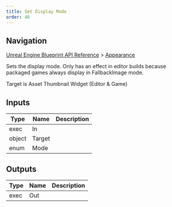 ```yaml
---
title: Set Display Mode
order: 46
---
```

## Navigation

[Unreal Engine Blueprint API Reference](https://dev.epicgames.com/documentation/en-us/unreal-engine/BlueprintAPI) > [Appearance](https://dev.epicgames.com/documentation/en-us/unreal-engine/BlueprintAPI/Appearance)

Sets the display mode. Only has an effect in editor builds because packaged games always display in FallbackImage mode.

Target is Asset Thumbnail Widget (Editor & Game)

## Inputs

| Type | Name | Description |
| --- | --- | --- |
| exec | In |  |
| object | Target |  |
| enum | Mode |  |

## Outputs

| Type | Name | Description |
| --- | --- | --- |
| exec | Out |  |
